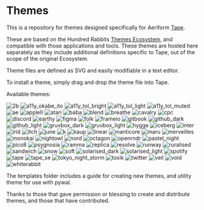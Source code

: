 # Themes

This is a repository for themes designed specifically for Aeriform [Tape](https://aeriform.itch.io/Tape).

These are based on the Hundred Rabbits [Themes Ecosystem](https://github.com/hundredrabbits/Themes), and compatible with those applications and tools. These themes are hosted here separately as they include additional definitions specific to Tape, out of the scope of the original Ecosystem.

Theme files are defined as SVG and easily modifiable in a text editor.

To install a theme, simply drag and drop the theme file into Tape.

Available themes:

![2b](themes/2b.svg) ![a11y_okabe_ito](themes/a11y_okabe_ito.svg) ![a11y_tol_bright](themes/a11y_tol_bright.svg) ![a11y_tol_light](themes/a11y_tol_light.svg) ![a11y_tol_muted](themes/a11y_tol_muted.svg) ![ae](themes/ae.svg) ![appleII](themes/appleII.svg) ![atari](themes/atari.svg) ![baba](themes/baba.svg) ![blend](themes/blend.svg) ![breathe](themes/breathe.svg) ![cavalry](themes/cavalry.svg) ![cpc](themes/cpc.svg) ![discord](themes/discord.svg) ![earthy](themes/earthy.svg) ![figma](themes/figma.svg) ![folk](themes/folk.svg) ![frameio](themes/frameio.svg) ![gitbook](themes/gitbook.svg) ![github_dark](themes/github_dark.svg) ![github_light](themes/github_light.svg) ![gruvbox_dark](themes/gruvbox_dark.svg) ![gruvbox_light](themes/gruvbox_light.svg) ![hygge](themes/hygge.svg) ![iceberg](themes/iceberg.svg) ![inter](themes/inter.svg) ![irid](themes/irid.svg) ![itch](themes/itch.svg) ![june](themes/june.svg) ![k](themes/k.svg) ![kaup](themes/kaup.svg) ![linear](themes/linear.svg) ![manticore](themes/manticore.svg) ![maru](themes/maru.svg) ![merveilles](themes/merveilles.svg) ![monokai](themes/monokai.svg) ![nightowl](themes/nightowl.svg) ![nord](themes/nord.svg) ![octagon](themes/octagon.svg) ![openrndr](themes/openrndr.svg) ![pastel_night](themes/pastel_night.svg) ![pico8](themes/pico8.svg) ![psygnosia](themes/psygnosia.svg) ![ramma](themes/ramma.svg) ![replica](themes/replica.svg) ![resolve](themes/resolve.svg) ![runway](themes/runway.svg) ![ruralised](themes/ruralised.svg) ![sandwich](themes/sandwich.svg) ![snow](themes/snow.svg) ![soft](themes/soft.svg) ![solarised_dark](themes/solarised_dark.svg) ![solarised_light](themes/solarised_light.svg) ![spotify](themes/spotify.svg) ![tape](themes/tape.svg) ![tape_se](themes/tape_se.svg) ![tokyo_night_storm](themes/tokyo_night_storm.svg) ![toxik](themes/toxik.svg) ![twitter](themes/twitter.svg) ![veil](themes/veil.svg) ![void](themes/void.svg) ![whiterabbit](themes/whiterabbit.svg) 

The templates folder includes a guide for creating new themes, and utility theme for use with pywal.

Thanks to those that gave permission or blessing to create and distribute themes, and those that have contributed.
